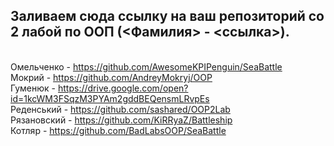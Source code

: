 ## Заливаем сюда ссылку на ваш репозиторий со 2 лабой по ООП (<Фамилия> - <ссылка>).

<br>Омельченко - https://github.com/AwesomeKPIPenguin/SeaBattle 
<br>Мокрий - https://github.com/AndreyMokryj/OOP
<br>Гуменюк - https://drive.google.com/open?id=1kcWM3FSqzM3PYAm2gddBEQensmLRvpEs
<br>Реденський - https://github.com/sashared/OOP2Lab
<br>Рязановский - https://github.com/KiRRyaZ/Battleship
<br>Котляр - https://github.com/BadLabsOOP/SeaBattle
